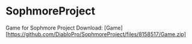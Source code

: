 # SophmoreProject
Game for Sophmore Project
Download: [Game][https://github.com/DiabloPro/SophmoreProject/files/8158517/Game.zip]
